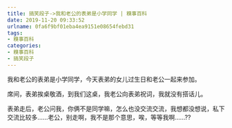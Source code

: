 ```yaml
---
title: 搞笑段子->我和老公的表弟是小学同学 | 糗事百科
date: 2019-11-20 09:33:52
urlname: 0fa6f9bf01eba4ea9151e08654febd31
tags: 
- 糗事百科
categories:
- 糗事百科
- 搞笑段子
---
```

我和老公的表弟是小学同学，今天表弟的女儿过生日和老公一起来参加。

席间，表弟挨桌敬酒，到我们这桌，我老公向表弟祝词，我就没有搭话儿。

表弟走后，老公问我，你俩不是同学嘛，怎么也没交流交流，我想都没想说，私下交流比较多......老公，别走啊，我不是那个意思，唉，等等我啊……??


